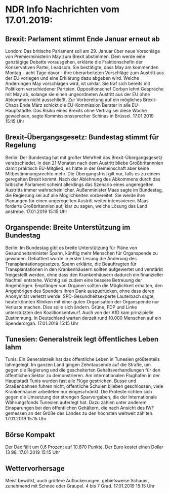 # NDR Info Nachrichten vom 17.01.2019:


## Brexit: Parlament stimmt Ende Januar erneut ab
London: Das britische Parlament soll am 29. Januar über neue Vorschläge von Premierministerin May zum Brexit abstimmen. Dem werde eine ganztägige Debatte vorausgehen, erklärte die Fraktionschefin der Konservativen Partei, Leadsom. Sie bestätigte, dass May am kommenden Montag - acht Tage davor - ihre überarbeiteten Vorschläge zum Austritt aus der EU vorlegen und eine Erklärung dazu abgeben wird. Welche Änderungen May vorschlagen wird, ist unklar. Sie traf sich bereits mit Politikern verschiedener Parteien. Oppositionschef Corbyn lehnt Gespräche mit May ab, solange sie einen ungeordneten Austritt aus der EU ohne Abkommen nicht ausschließt. Zur Vorbereitung auf ein mögliches Brexit-Chaos Ende März schickt die EU-Kommission Berater in alle EU-Hauptstädte. Das Risiko eines Brexits ohne Vertrag sei diese Woche gewachsen, sagte Kommissionssprecher Schinas in Brüssel. 17.01.2019 15:15 Uhr 

## Brexit-Übergangsgesetz: Bundestag stimmt für Regelung
Berlin: Der Bundestag hat mit großer Mehrheit das Brexit-Übergangsgesetz verabschiedet. In den 21 Monaten nach dem Austritt bliebe Großbritannnien damit praktisch EU-Mitglied, es hätte in der Gemeinschaft aber keine Mitbestimmungsrechte mehr. Die Übergangsfrist gilt nur, falls es zu einem geregelten Brexit kommt. Nach der Ablehnung des Abkommens durch das britische Parlament scheint allerdings das Szenario eines ungeregelten Austritts immer wahrscheinlicher. Außenminister Maas sagte im Bundestag, die Regierung sei auf alle Möglichkeiten vorbereitet. Sie werde ihre Planungen für einen ungeregelten Austritt weiter intensivieren. Maas forderte Großbritannien auf, klar zu sagen, welche Lösung das Land anstrebe. 17.01.2019 15:15 Uhr 

## Organspende: Breite Unterstützung im Bundestag
Berlin: Im Bundestag gibt es breite Unterstützung für Pläne von Gesundheitsminister Spahn, künftig mehr Menschen für Organspende zu gewinnen. Debattiert wurde in erster Lesung die Änderung des Transplantationsgesetzes. Spahn erklärte, die Beauftragten für Transplantationen in den Krankenhäusern sollten aufgewertet und verstärkt freigestellt werden, ohne dass den Krankenhäusern dadurch ein finanzieller Nachteil entstehe. Wichtig sei zudem eine bessere Betreuung der Angehörigen. Empfänger von Organen sollten die Möglichkeit erhalten, den Angehörigen des Spenders ihren Dank auszudrücken, ohne dass deren Anonymität verletzt werde. SPD-Gesundheitsexperte Lauterbach sagte, heute könnten Kliniken mit einer guten Organisation der Organspende nur Verluste machen. Dies solle sich ändern. Grüne, FDP und Linke unterstützten den Koalitionsentwurf. Auch von der AfD kam prinzipielle Zustimmung. In Deutschland warten derzeit rund 10.000 Menschen auf ein Spenderorgan. 17.01.2019 15:15 Uhr 

## Tunesien: Generalstreik legt öffentliches Leben lahm
Tunis: Ein Generalstreik hat das öffentliche Leben in Tunesien größtenteils lahmgelegt. Im ganzen Land gingen Zehntausende auf die Straße, um gegen die Regierung und die gescheiterten Gehaltsverhandlungen für den öffentlichen Sektor zu demonstrieren. Am internationalen Flughafen in der Hauptstadt Tunis wurden fast alle Flüge gestrichen. Busse und Straßenbahnen fuhren nicht, öffentliche Schulen blieben geschlossen, viele Krankenhäuser arbeiteten nur eingeschränkt. Die Proteste richten sich gegen die Umsetzung der strengen Sparvorgaben, die der Internationale Währungsfonds Tunesien auferlegt hat. Dazu zählen unter anderem Einsparungen bei den öffentlichen Gehältern, die nach Ansicht des IWF gemessen an der Größe des Landes zu den höchsten weltweit zählten. 17.01.2019 15:15 Uhr 

## Börse Kompakt
Der Dax fällt um 0,6 Prozent auf 10.870 Punkte. Der Euro kostet einen Dollar 13 98. 17.01.2019 15:15 Uhr 

## Wettervorhersage
Meist bewölkt, auch größere Auflockerungen, gebietsweise Schauer, zunehmend mit Schnee oder Graupel. 4 bis 7 Grad. 17.01.2019 15:15 Uhr 
